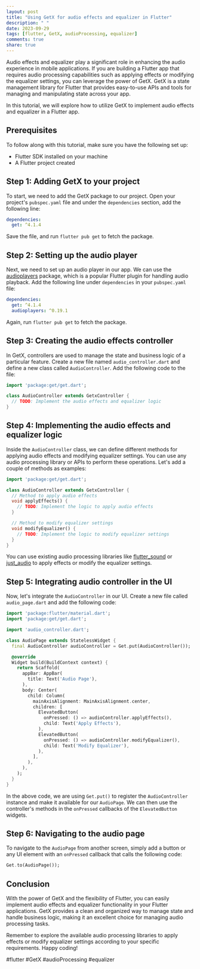 ```yaml
---
layout: post
title: "Using GetX for audio effects and equalizer in Flutter"
description: " "
date: 2023-09-29
tags: [flutter, GetX, audioProcessing, equalizer]
comments: true
share: true
---
```


Audio effects and equalizer play a significant role in enhancing the audio experience in mobile applications. If you are building a Flutter app that requires audio processing capabilities such as applying effects or modifying the equalizer settings, you can leverage the power of GetX. GetX is a state management library for Flutter that provides easy-to-use APIs and tools for managing and manipulating state across your app.

In this tutorial, we will explore how to utilize GetX to implement audio effects and equalizer in a Flutter app.

## Prerequisites
To follow along with this tutorial, make sure you have the following set up:
- Flutter SDK installed on your machine
- A Flutter project created

## Step 1: Adding GetX to your project
To start, we need to add the GetX package to our project. Open your project's `pubspec.yaml` file and under the `dependencies` section, add the following line:

```yaml
dependencies:
  get: ^4.1.4
```

Save the file, and run `flutter pub get` to fetch the package.

## Step 2: Setting up the audio player
Next, we need to set up an audio player in our app. We can use the [audioplayers](https://pub.dev/packages/audioplayers) package, which is a popular Flutter plugin for handling audio playback. Add the following line under `dependencies` in your `pubspec.yaml` file:

```yaml
dependencies:
  get: ^4.1.4
  audioplayers: ^0.19.1
```

Again, run `flutter pub get` to fetch the package.

## Step 3: Creating the audio effects controller
In GetX, controllers are used to manage the state and business logic of a particular feature. Create a new file named `audio_controller.dart` and define a new class called `AudioController`. Add the following code to the file:

```dart
import 'package:get/get.dart';

class AudioController extends GetxController {
  // TODO: Implement the audio effects and equalizer logic
}
```

## Step 4: Implementing the audio effects and equalizer logic
Inside the `AudioController` class, we can define different methods for applying audio effects and modifying equalizer settings. You can use any audio processing library or APIs to perform these operations. Let's add a couple of methods as examples:

```dart
import 'package:get/get.dart';

class AudioController extends GetxController {
  // Method to apply audio effects
  void applyEffects() {
    // TODO: Implement the logic to apply audio effects
  }

  // Method to modify equalizer settings
  void modifyEqualizer() {
    // TODO: Implement the logic to modify equalizer settings
  }
}
```

You can use existing audio processing libraries like [flutter_sound](https://pub.dev/packages/flutter_sound) or [just_audio](https://pub.dev/packages/just_audio) to apply effects or modify the equalizer settings.

## Step 5: Integrating audio controller in the UI
Now, let's integrate the `AudioController` in our UI. Create a new file called `audio_page.dart` and add the following code:

```dart
import 'package:flutter/material.dart';
import 'package:get/get.dart';

import 'audio_controller.dart';

class AudioPage extends StatelessWidget {
  final AudioController audioController = Get.put(AudioController());

  @override
  Widget build(BuildContext context) {
    return Scaffold(
      appBar: AppBar(
        title: Text('Audio Page'),
      ),
      body: Center(
        child: Column(
          mainAxisAlignment: MainAxisAlignment.center,
          children: [
            ElevatedButton(
              onPressed: () => audioController.applyEffects(),
              child: Text('Apply Effects'),
            ),
            ElevatedButton(
              onPressed: () => audioController.modifyEqualizer(),
              child: Text('Modify Equalizer'),
            ),
          ],
        ),
      ),
    );
  }
}
```

In the above code, we are using `Get.put()` to register the `AudioController` instance and make it available for our `AudioPage`. We can then use the controller's methods in the `onPressed` callbacks of the `ElevatedButton` widgets.

## Step 6: Navigating to the audio page
To navigate to the `AudioPage` from another screen, simply add a button or any UI element with an `onPressed` callback that calls the following code:

```dart
Get.to(AudioPage());
```

## Conclusion

With the power of GetX and the flexibility of Flutter, you can easily implement audio effects and equalizer functionality in your Flutter applications. GetX provides a clean and organized way to manage state and handle business logic, making it an excellent choice for managing audio processing tasks.

Remember to explore the available audio processing libraries to apply effects or modify equalizer settings according to your specific requirements. Happy coding!

#flutter #GetX #audioProcessing #equalizer